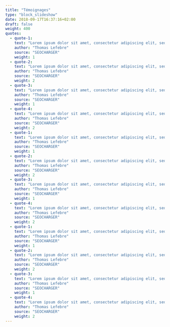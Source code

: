 ```yaml
---
title: "Témoignages"
type: "block_slideshow"
date: 2018-09-17T16:37:16+02:00
draft: false
weight: 400
quotes:
  - quote-1:
    text: "Lorem ipsum dolor sit amet, consectetur adipiscing elit, sed do eiusmod tempor incididunt ut labore et dolore magna aliqua. Ut enim ad minim veniam, quis nostrud exercitation ullamco laboris nisi ut aliquip ex ea commodo consequat. Duis aute irure dolor in reprehenderit in voluptate velit 1"
    author: "Thomas Lefebre"
    source: "SEOCHARGER"
    weight: 1
  - quote-2:
    text: "Lorem ipsum dolor sit amet, consectetur adipiscing elit, sed do eiusmod tempor incididunt ut labore et dolore magna aliqua. Ut enim ad minim veniam, quis nostrud exercitation ullamco laboris nisi ut aliquip ex ea commodo consequat. Duis aute irure dolor in reprehenderit in voluptate velit 2"
    author: "Thomas Lefebre"
    source: "SEOCHARGER"
    weight: 2
  - quote-3:
    text: "Lorem ipsum dolor sit amet, consectetur adipiscing elit, sed do eiusmod tempor incididunt ut labore et dolore magna aliqua. Ut enim ad minim veniam, quis nostrud exercitation ullamco laboris nisi ut aliquip ex ea commodo consequat. Duis aute irure dolor in reprehenderit in voluptate velit 3"
    author: "Thomas Lefebre"
    source: "SEOCHARGER"
    weight: 1
  - quote-4:
    text: "Lorem ipsum dolor sit amet, consectetur adipiscing elit, sed do eiusmod tempor incididunt ut labore et dolore magna aliqua. Ut enim ad minim veniam, quis nostrud exercitation ullamco laboris nisi ut aliquip ex ea commodo consequat. Duis aute irure dolor in reprehenderit in voluptate velit 4"
    author: "Thomas Lefebre"
    source: "SEOCHARGER"
    weight: 2
  - quote-1:
    text: "Lorem ipsum dolor sit amet, consectetur adipiscing elit, sed do eiusmod tempor incididunt ut labore et dolore magna aliqua. Ut enim ad minim veniam, quis nostrud exercitation ullamco laboris nisi ut aliquip ex ea commodo consequat. Duis aute irure dolor in reprehenderit in voluptate velit 1"
    author: "Thomas Lefebre"
    source: "SEOCHARGER"
    weight: 1
  - quote-2:
    text: "Lorem ipsum dolor sit amet, consectetur adipiscing elit, sed do eiusmod tempor incididunt ut labore et dolore magna aliqua. Ut enim ad minim veniam, quis nostrud exercitation ullamco laboris nisi ut aliquip ex ea commodo consequat. Duis aute irure dolor in reprehenderit in voluptate velit 2"
    author: "Thomas Lefebre"
    source: "SEOCHARGER"
    weight: 2
  - quote-3:
    text: "Lorem ipsum dolor sit amet, consectetur adipiscing elit, sed do eiusmod tempor incididunt ut labore et dolore magna aliqua. Ut enim ad minim veniam, quis nostrud exercitation ullamco laboris nisi ut aliquip ex ea commodo consequat. Duis aute irure dolor in reprehenderit in voluptate velit 3"
    author: "Thomas Lefebre"
    source: "SEOCHARGER"
    weight: 1
  - quote-4:
    text: "Lorem ipsum dolor sit amet, consectetur adipiscing elit, sed do eiusmod tempor incididunt ut labore et dolore magna aliqua. Ut enim ad minim veniam, quis nostrud exercitation ullamco laboris nisi ut aliquip ex ea commodo consequat. Duis aute irure dolor in reprehenderit in voluptate velit 4"
    author: "Thomas Lefebre"
    source: "SEOCHARGER"
    weight: 2
  - quote-1:
    text: "Lorem ipsum dolor sit amet, consectetur adipiscing elit, sed do eiusmod tempor incididunt ut labore et dolore magna aliqua. Ut enim ad minim veniam, quis nostrud exercitation ullamco laboris nisi ut aliquip ex ea commodo consequat. Duis aute irure dolor in reprehenderit in voluptate velit 1"
    author: "Thomas Lefebre"
    source: "SEOCHARGER"
    weight: 1
  - quote-2:
    text: "Lorem ipsum dolor sit amet, consectetur adipiscing elit, sed do eiusmod tempor incididunt ut labore et dolore magna aliqua. Ut enim ad minim veniam, quis nostrud exercitation ullamco laboris nisi ut aliquip ex ea commodo consequat. Duis aute irure dolor in reprehenderit in voluptate velit 2"
    author: "Thomas Lefebre"
    source: "SEOCHARGER"
    weight: 2
  - quote-3:
    text: "Lorem ipsum dolor sit amet, consectetur adipiscing elit, sed do eiusmod tempor incididunt ut labore et dolore magna aliqua. Ut enim ad minim veniam, quis nostrud exercitation ullamco laboris nisi ut aliquip ex ea commodo consequat. Duis aute irure dolor in reprehenderit in voluptate velit 3"
    author: "Thomas Lefebre"
    source: "SEOCHARGER"
    weight: 1
  - quote-4:
    text: "Lorem ipsum dolor sit amet, consectetur adipiscing elit, sed do eiusmod tempor incididunt ut labore et dolore magna aliqua. Ut enim ad minim veniam, quis nostrud exercitation ullamco laboris nisi ut aliquip ex ea commodo consequat. Duis aute irure dolor in reprehenderit in voluptate velit 4"
    author: "Thomas Lefebre"
    source: "SEOCHARGER"
    weight: 2
---
```




